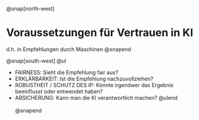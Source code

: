 @snap[north-west]
# Voraussetzungen für Vertrauen in KI
d.h. in Empfehlungen durch Maschinen
@snapend

@snap[south-west]
@ul
- FAIRNESS: Sieht die Empfehlung fair aus?
- ERKLÄRBARKEIT: Ist die Empfehlung nachzuvollziehen?
- ROBUSTHEIT / SCHUTZ DES IP: Könnte irgendwer das Ergebnis beeinflusst oder entwendet haben?
- ABSICHERUNG: Kann man die KI verantwortlich machen?
@ulend
<br><br>
@snapend
